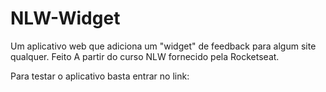 # NLW-Widget

Um aplicativo web que adiciona um "widget" de feedback para algum site qualquer. Feito A partir do curso NLW fornecido pela Rocketseat.

Para testar o aplicativo basta entrar no link: 
